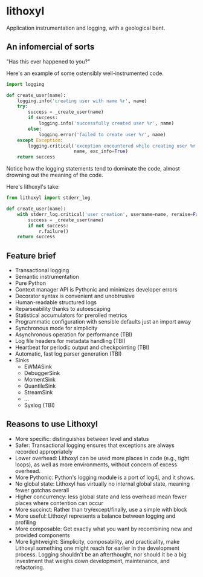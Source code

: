 # lithoxyl

Application instrumentation and logging, with a geological bent.

## An infomercial of sorts

"Has this ever happened to you?"

Here's an example of some ostensibly well-instrumented code.

```python
import logging

def create_user(name):
    logging.info('creating user with name %r', name)
    try:
        success = _create_user(name)
        if success:
            logging.info('successfully created user %r', name)
        else:
            logging.error('failed to create user %r', name)
    except Exception:
        logging.critical('exception encountered while creating user %r',
                         name, exc_info=True)
    return success
```

Notice how the logging statements tend to dominate the code, almost
drowning out the meaning of the code.

Here's lithoxyl's take:

```python
from lithoxyl import stderr_log

def create_user(name):
    with stderr_log.critical('user creation', username=name, reraise=False) as r:
        success = _create_user(name)
        if not success:
            r.failure()
    return success
```


## Feature brief

* Transactional logging
* Semantic instrumentation
* Pure Python
* Context manager API is Pythonic and minimizes developer errors
* Decorator syntax is convenient and unobtrusive
* Human-readable structured logs
* Reparseability thanks to autoescaping
* Statistical accumulators for prerolled metrics
* Programmatic configuration with sensible defaults just an import away
* Synchronous mode for simplicity
* Asynchronous operation for performance (TBI)
* Log file headers for metadata handling (TBI)
* Heartbeat for periodic output and checkpointing (TBI)
* Automatic, fast log parser generation (TBI)
* Sinks
    * EWMASink
    * DebuggerSink
    * MomentSink
    * QuantileSink
    * StreamSink
    * ...
    * Syslog (TBI)

## Reasons to use Lithoxyl

* More specific: distinguishes between level and status
* Safer: Transactional logging ensures that exceptions are always recorded appropriately
* Lower overhead: Lithoxyl can be used more places in code (e.g., tight loops), as well as more environments, without concern of excess overhead.
* More Pythonic: Python's logging module is a port of log4j, and it shows.
* No global state: Lithoxyl has virtually no internal global state, meaning fewer gotchas overall
* Higher concurrency: less global state and less overhead mean fewer places where contention can occur
* More succinct: Rather than try/except/finally, use a simple with block
* More useful: Lithoxyl represents a balance between logging and profiling
* More composable: Get exactly what you want by recombining new and provided components
* More lightweight: Simplicity, composability, and practicality, make Lithoxyl something one might reach for earlier in the development process. Logging shouldn't be an afterthought, nor should it be a big investment that weighs down development, maintenance, and refactoring.
